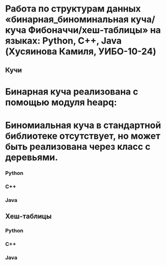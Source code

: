 # Работа по структурам данных «бинарная_биноминальная куча/куча Фибоначчи/хеш-таблицы» на языках: Python, C++, Java (Хусяинова Камиля, УИБО-10-24) 
## Кучи
# Бинарная куча реализована с помощью модуля heapq:
# Биномиальная куча в стандартной библиотеке отсутствует, но может быть реализована через класс с деревьями.
### Python 
### C++
### Java
## Хеш-таблицы
### Python
### C++
### Java

